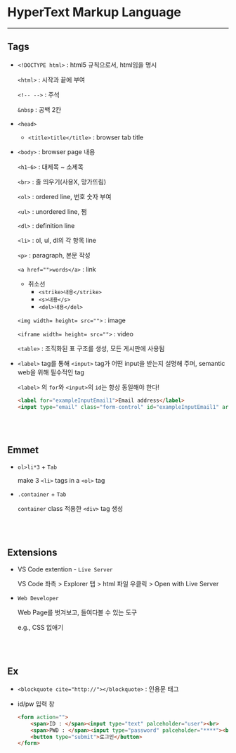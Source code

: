 # HyperText Markup Language

------

## Tags

- `<!DOCTYPE html>` : html5 규칙으로서, html임을 명시

  `<html>` : 시작과 끝에 부여

  `<!-- -->` : 주석

  `&nbsp` : 공백 2칸

- `<head>`

  - `<title>title</title>` : browser tab title

- `<body>` : browser page 내용

  `<h1~6>` : 대제목 ~ 소제목

  `<br>` : 줄 띄우기(사용X, 망가뜨림)

  `<ol>` : ordered line, 번호 숫자 부여

  `<ul>` : unordered line, 쩜

  `<dl>` : definition line

  `<li>` : ol, ul, dl의 각 항목 line

  `<p>` : paragraph, 본문 작성

  `<a href="">words</a>` : link

  - 취소선
    - `<strike>내용</strike>`
    - `<s>내용</s>`
    - `<del>내용</del>`

  `<img width= height= src="">` : image

  `<iframe width= height= src="">` : video

  `<table>` : 조직화된 표 구조를 생성, 모든 게시판에 사용됨
  
- `<label>` tag를 통해 `<input>` tag가 어떤 input을 받는지 설명해 주며, semantic web을 위해 필수적인 tag

  `<label>` 의 `for`와 `<input>`의 `id`는 항상 동일해야 한다!

  ```html
  <label for="exampleInputEmail1">Email address</label>
  <input type="email" class="form-control" id="exampleInputEmail1" aria-describedby="emailHelp" placeholder="Enter email">
  ```

<br>

<br>

## Emmet

- `ol>li*3` + `Tab` 

  make 3 `<li>` tags in a `<ol>` tag
  
- `.container` + `Tab`

  `container` class 적용한 `<div>` tag 생성

<br>

<br>

## Extensions

- VS Code extention - `Live Server`

  VS Code 좌측 > Explorer 탭 > html 파일 우클릭 > Open with Live Server

- `Web Developer`

  Web Page를 벗겨보고, 들여다볼 수 있는 도구

  e.g., CSS 없애기

<br>

<br>

## Ex

- `<blockquote cite="http://"></blockquote>` : 인용문 태그

- id/pw 입력 창

  ```html
  <form action="">
      <span>ID : </span><input type="text" palceholder="user"><br>
      <span>PWD : </span><input type="password" palceholder="****"><br>
      <button type="submit">로그인</button>
  </form>
  ```
